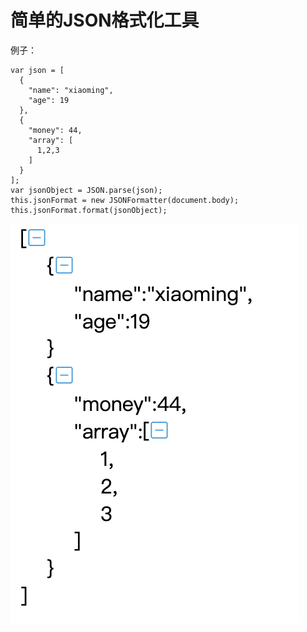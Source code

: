# 简单的JSON格式化工具

例子：

```
var json = [
  {
    "name": "xiaoming",
    "age": 19
  },
  {
    "money": 44,
    "array": [
      1,2,3
    ]
  }
];
var jsonObject = JSON.parse(json);
this.jsonFormat = new JSONFormatter(document.body);
this.jsonFormat.format(jsonObject);
```

![markdown](https://github.com/jokerwang-z/json-format/blob/develop/example.png)


